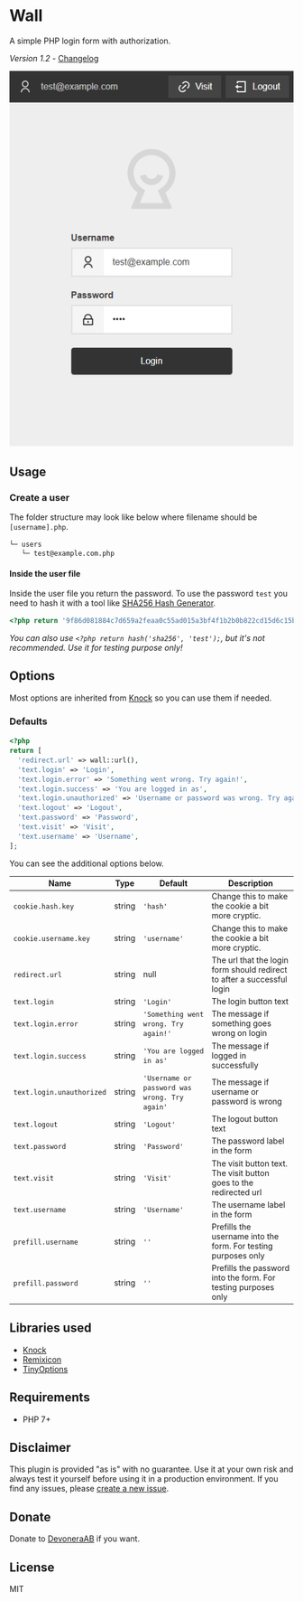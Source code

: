 # Wall

A simple PHP login form with authorization.

*Version 1.2* - [Changelog](changelog.md)

![Screenshot](screenshot.png)

## Usage

### Create a user

The folder structure may look like below where filename should be `[username].php`.

```text
└─ users
   └─ test@example.com.php
```

#### Inside the user file

Inside the user file you return the password. To use the password `test` you need to hash it with a tool like [SHA256 Hash Generator](https://passwordsgenerator.net/sha256-hash-generator/).

```php
<?php return '9f86d081884c7d659a2feaa0c55ad015a3bf4f1b2b0b822cd15d6c15b0f00a08';
```

*You can also use `<?php return hash('sha256', 'test');`, but it's not recommended. Use it for testing purpose only!*

## Options

Most options are inherited from [Knock](https://github.com/jenstornell/knock#user-content-options-optional) so you can use them if needed.

### Defaults

```php
<?php
return [
  'redirect.url' => wall::url(),
  'text.login' => 'Login',
  'text.login.error' => 'Something went wrong. Try again!',
  'text.login.success' => 'You are logged in as',
  'text.login.unauthorized' => 'Username or password was wrong. Try again!',
  'text.logout' => 'Logout',
  'text.password' => 'Password',
  'text.visit' => 'Visit',
  'text.username' => 'Username',
];
```

You can see the additional options below.

| Name                      | Type   | Default                                       | Description                                                             |
| ------------------------- | ------ | --------------------------------------------- | ----------------------------------------------------------------------- |
| `cookie.hash.key`         | string | `'hash'`                                      | Change this to make the cookie a bit more cryptic.                      |
| `cookie.username.key`     | string | `'username'`                                  | Change this to make the cookie a bit more cryptic.                      |
| `redirect.url`            | string | null                                          | The url that the login form should redirect to after a successful login |
| `text.login`              | string | `'Login'`                                     | The login button text                                                   |
| `text.login.error`        | string | `'Something went wrong. Try again!'`          | The message if something goes wrong on login                            |
| `text.login.success`      | string | `'You are logged in as'`                      | The message if logged in successfully                                   |
| `text.login.unauthorized` | string | `'Username or password was wrong. Try again'` | The message if username or password is wrong                            |
| `text.logout`             | string | `'Logout'`                                    | The logout button text                                                  |
| `text.password`           | string | `'Password'`                                  | The password label in the form                                          |
| `text.visit`              | string | `'Visit'`                                     | The visit button text. The visit button goes to the redirected url      |
| `text.username`           | string | `'Username'`                                  | The username label in the form                                          |
| `prefill.username`        | string | `''`                                          | Prefills the username into the form. For testing purposes only          |
| `prefill.password`        | string | `''`                                          | Prefills the password into the form. For testing purposes only          |

## Libraries used

- [Knock](https://github.com/jenstornell/knock)
- [Remixicon](https://remixicon.com/)
- [TinyOptions](https://github.com/jenstornell/TinyOptions)

## Requirements

- PHP 7+

## Disclaimer

This plugin is provided "as is" with no guarantee. Use it at your own risk and always test it yourself before using it in a production environment. If you find any issues, please [create a new issue](issues/new).

## Donate

Donate to [DevoneraAB](https://www.paypal.me/DevoneraAB) if you want.

## License

MIT